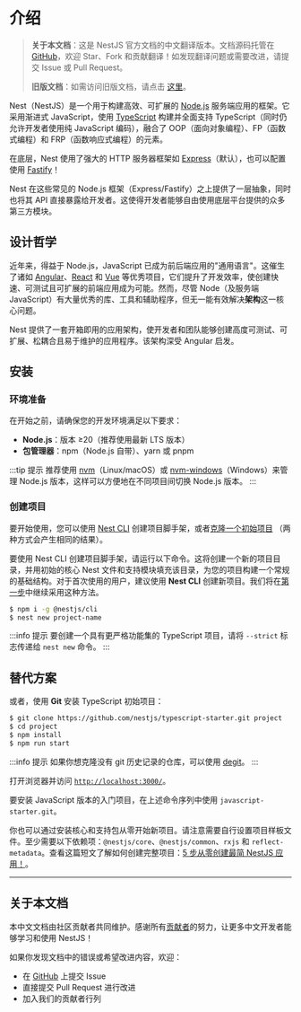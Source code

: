 # 介绍

> **关于本文档**：这是 NestJS 官方文档的中文翻译版本。文档源码托管在 [GitHub](https://github.com/nestcn/docs.nestjs.cn)，欢迎 Star、Fork 和贡献翻译！如发现翻译问题或需要改进，请提交 Issue 或 Pull Request。
> 
> **旧版文档**：如需访问旧版文档，请点击 [这里](https://25650abe.nestjs.pages.dev/)。

Nest（NestJS）是一个用于构建高效、可扩展的 [Node.js](https://nodejs.org/) 服务端应用的框架。它采用渐进式 JavaScript，使用 [TypeScript](http://www.typescriptlang.org/) 构建并全面支持 TypeScript（同时仍允许开发者使用纯 JavaScript 编码），融合了 OOP（面向对象编程）、FP（函数式编程）和 FRP（函数响应式编程）的元素。

在底层，Nest 使用了强大的 HTTP 服务器框架如 [Express](https://expressjs.com/)（默认），也可以配置使用 [Fastify](https://github.com/fastify/fastify)！

Nest 在这些常见的 Node.js 框架（Express/Fastify）之上提供了一层抽象，同时也将其 API 直接暴露给开发者。这使得开发者能够自由使用底层平台提供的众多第三方模块。

## 设计哲学

近年来，得益于 Node.js，JavaScript 已成为前后端应用的"通用语言"。这催生了诸如 [Angular](https://angular.dev/)、[React](https://github.com/facebook/react) 和 [Vue](https://github.com/vuejs/vue) 等优秀项目，它们提升了开发效率，使创建快速、可测试且可扩展的前端应用成为可能。然而，尽管 Node（及服务端 JavaScript）有大量优秀的库、工具和辅助程序，但无一能有效解决**架构**这一核心问题。

Nest 提供了一套开箱即用的应用架构，使开发者和团队能够创建高度可测试、可扩展、松耦合且易于维护的应用程序。该架构深受 Angular 启发。

## 安装

### 环境准备

在开始之前，请确保您的开发环境满足以下要求：

- **Node.js**：版本 ≥20（推荐使用最新 LTS 版本）
- **包管理器**：npm（Node.js 自带）、yarn 或 pnpm

:::tip 提示
推荐使用 [nvm](https://github.com/nvm-sh/nvm)（Linux/macOS）或 [nvm-windows](https://github.com/coreybutler/nvm-windows)（Windows）来管理 Node.js 版本，这样可以方便地在不同项目间切换 Node.js 版本。
:::

### 创建项目

要开始使用，您可以使用 [Nest CLI](/cli/overview) 创建项目脚手架，或者[克隆一个初始项目](#alternatives) （两种方式会产生相同的结果）。

要使用 Nest CLI 创建项目脚手架，请运行以下命令。这将创建一个新的项目目录，并用初始的核心 Nest 文件和支持模块填充该目录，为您的项目构建一个常规的基础结构。对于首次使用的用户，建议使用 **Nest CLI** 创建新项目。我们将在[第一步](/overview/first-steps)中继续采用这种方法。

```bash
$ npm i -g @nestjs/cli
$ nest new project-name
```

:::info 提示
要创建一个具有更严格功能集的 TypeScript 项目，请将 `--strict` 标志传递给 `nest new` 命令。
:::

## 替代方案

或者，使用 **Git** 安装 TypeScript 初始项目：

```bash
$ git clone https://github.com/nestjs/typescript-starter.git project
$ cd project
$ npm install
$ npm run start
```

:::info 提示
如果你想克隆没有 git 历史记录的仓库，可以使用 [degit](https://github.com/Rich-Harris/degit)。
:::

打开浏览器并访问 [`http://localhost:3000/`](http://localhost:3000/)。

要安装 JavaScript 版本的入门项目，在上述命令序列中使用 `javascript-starter.git`。

你也可以通过安装核心和支持包从零开始新项目。请注意需要自行设置项目样板文件。至少需要以下依赖项：`@nestjs/core`、`@nestjs/common`、`rxjs` 和 `reflect-metadata`。查看这篇短文了解如何创建完整项目：[5 步从零创建最简 NestJS 应用！](https://dev.to/micalevisk/5-steps-to-create-a-bare-minimum-nestjs-app-from-scratch-5c3b)。

---

## 关于本文档

本中文文档由社区贡献者共同维护。感谢所有[贡献者](/contributors)的努力，让更多中文开发者能够学习和使用 NestJS！

如果你发现文档中的错误或希望改进内容，欢迎：
- 在 [GitHub](https://github.com/nestcn/docs.nestjs.cn) 上提交 Issue
- 直接提交 Pull Request 进行改进
- 加入我们的贡献者行列
